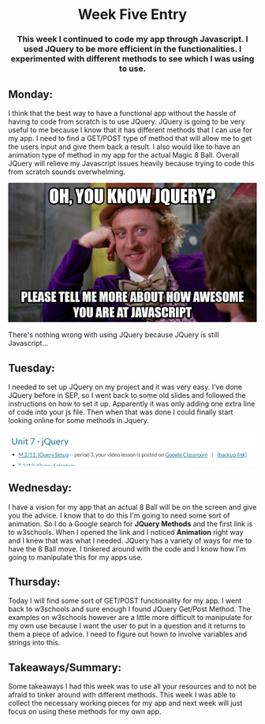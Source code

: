# <center>Week Five Entry</center>
### <center>This week I continued to code my app through Javascript. I used JQuery to be more efficient in the functionalities. I experimented with different methods to see which I was using to use.</center>
## Monday:
I think that the best way to have a functional app without the hassle of having to code from scratch is to use JQuery. JQuery is going to be very useful to me because I know that it has different methods that I can use for my app. I need to find a GET/POST type of method that will allow me to get the users input and give them back a result. I also would like to have an animation type of method in my app for the actual Magic 8 Ball. Overall JQuery will relieve my Javascript issues heavily because trying to code this from scratch sounds overwhelming.

![](/images/JqueryMeme.jpg)

There's nothing wrong with using JQuery because JQuery is still Javascript...
## Tuesday:
I needed to set up JQuery on my project and it was very easy. I've done JQuery before in SEP, so I went back to some old slides and followed the instructions on how to set it up. Apparently it was only adding one extra line of code into your js file. Then when that was done I could finally start looking online for some methods in Jquery. 

![](/images/jquery_setup.png)

## Wednesday:
I have a vision for my app that an actual 8 Ball will be on the screen and give you the advice. I know that to do this I'm going to need some sort of animation. So I do a Google search for **JQuery Methods** and the first link is to w3schools. When I opened the link and I noticed **Animation** right way and I knew that was what I needed. JQuery has a variety of ways for me to have the 8 Ball move. I tinkered around with the code and I know how I'm going to manipulate this for my apps use.

## Thursday:
Today I will find some sort of GET/POST functionality for my app. I went back to w3schools and sure enough I found JQuery Get/Post Method. The examples on w3schools however are a little more difficult to manipulate for my own use because I want the user to put in a question and it returns to them a piece of advice. I need to figure out hown to involve variables and strings into this.

## Takeaways/Summary:
Some takeaways I had this week was to use all your resources and to not be afraid to tinker around with different methods. This week I was able to collect the necessary working pieces for my app and next week will just focus on using these methods for my own app.